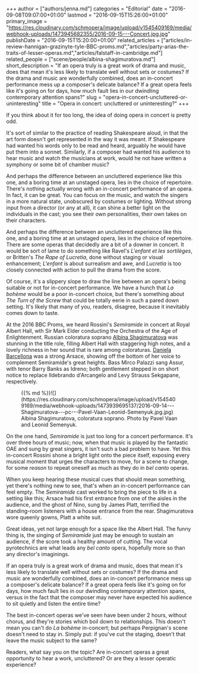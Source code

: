 +++
author = ["authors/jenna.md"]
categories = "Editorial"
date = "2016-09-08T09:07:00+01:00"
lastmod = "2016-09-15T15:26:00+01:00"
primary_image = "https://res.cloudinary.com/schmopera/image/upload/v1545409169/media/webhook-uploads/1473945682355/2016-09-15---Concert.jpg.jpg"
publishDate = "2016-09-15T15:20:00+01:00"
related_articles = ["articles/in-review-hannigan-grazinyte-tyle-BBC-proms.md","articles/party-arias-the-traits-of-lesser-operas.md","articles/falstaff-in-cambridge.md"]
related_people = ["scene/people/albina-shagimuratova.md"]
short_description = "If an opera truly is a great work of drama and music, does that mean it&#039;s less likely to translate well without sets or costumes? If the drama and music are wonderfully combined, does an in-concert performance mess up a composer&#039;s delicate balance? If a great opera feels like it&#039;s going on for days, how much fault lies in our dwindling contemporary attention spans?"
slug = "opera-in-concert-uncluttered-or-uninteresting"
title = "Opera in concert: uncluttered or uninteresting?"
+++

If you think about it for too long, the idea of doing opera in concert is pretty odd.

It's sort of similar to the practice of reading Shakespeare aloud, in that the art form doesn't get represented in the way it was meant. If Shakespeare had wanted his words only to be read and heard, arguably he would have put them into a sonnet. Similarly, if a composer had wanted his audience to hear music and watch the musicians at work, would he not have written a symphony or some bit of chamber music?

And perhaps the difference between an uncluttered experience like this one, and a boring time at an unstaged opera, lies in the choice of repertoire. There's nothing actually wrong with an in-concert performance of an opera. In fact, it can be great. You can focus on the music, and watch the singers in a more natural state, unobscured by costumes or lighting. Without strong input from a director (or any at all), it can shine a better light on the individuals in the cast; you see their own personalities, their own takes on their characters.

And perhaps the difference between an uncluttered experience like this one, and a boring time at an unstaged opera, lies in the choice of repertoire. There are some operas that decidedly are a bit of a downer in concert. It would be sort of lame to do something like Ravel's *L'enfant et les sortilèges*, or Britten's *The Rape of Lucretia*, done without staging or visual enhancement; *L'enfant* is about surrealism and awe, and *Lucretia* is too closely connected with action to pull the drama from the score.

Of course, it's a slippery slope to draw the line between an opera's being suitable or not for in-concert performance. We have a hunch that *La bohème* would be a poor in-concert choice, but there's something about *The Turn of the Screw* that could be totally eerie in such a pared down setting. It's likely that many of you, readers, disagree, because it inevitably comes down to taste.

At the 2016 BBC Proms, we heard Rossini's *Semiramide* in concert at Royal Albert Hall, wth Sir Mark Elder conducting the Orchestra of the Age of Enlightenment. Russian coloratura soprano [Albina Shagimuratova](/scene/people/albina-shagimuratova/) was stunning in the title role, filling Albert Hall with staggering high notes, and a lovely richness in her sound that is rare among coloraturas. [Daniela Barcellona](/scene/people/daniela-barcellona/) was a strong Arsace, showing off the bottom of her voice to complement Semiramide's great heights. Bass Mirco Palazzi sang Assur, with tenor Barry Banks as Idreno; both gentlement stepped in on short notice to replace Ildebrando d'Arcangelo and Levy Strauss Sekgapane, respectively.

<figure data-type="image">{{% md %}}![](https://res.cloudinary.com/schmopera/image/upload/v1545409169/media/webhook-uploads/1473939695137/2016-09-14---Shagimuratova---pc---Pavel-Vaan-Leonid-Semenyuk.jpg.jpg)<figcaption>Albina Shagimuratova, coloratura soprano. Photo by Pavel Vaan and Leonid Semenyuk.</figcaption>
</figure>

On the one hand, *Semiramide* is just too long for a concert performance. It's over three hours of music; now, when that music is played by the fantastic OAE and sung by great singers, it isn't such a bad problem to have. Yet this in-concert Rossini shone a bright light onto the piece itself, exposing every musical moment that urges the characters to move, for a scene to change, for some *reason* to repeat oneself as much as they do in *bel canto* operas.

When you keep hearing these musical cues that should mean something, yet there's nothing new to see, that's when an in-concert performance can feel empty. The *Semiramide* cast worked to bring the piece to life in a setting like this; Arsace had his first entrance from one of the aisles in the audience, and the ghost of Nino, sung by James Platt, terrified the standing-room listeners with a house entrance from the rear. Shagimuratova wore queenly gowns, Platt a white suit.

Great ideas, yet not large enough for a space like the Albert Hall. The funny thing is, the singing of *Semiramide* just may be enough to sustain an audience, if the score took a healthy amount of cutting. The vocal pyrotechnics are what leads any *bel canto* opera, hopefully more so than any director's imaginings. 

If an opera truly is a great work of drama and music, does that mean it's less likely to translate well without sets or costumes? If the drama and music are wonderfully combined, does an in-concert performance mess up a composer's delicate balance? If a great opera feels like it's going on for days, how much fault lies in our dwindling contemporary attention spans, versus in the fact that the composer may never have expected his audience to sit quietly and listen the entire time?

The best in-concert operas we've seen have been under 2 hours, without chorus, and they're stories which boil down to relationships. This doesn't mean you can't do *La bohème* in-concert; but perhaps Perpignan's scene doesn't need to stay in. Simply put: if you've cut the staging, doesn't that leave the music subject to the same?

Readers, what say you on the topic? Are in-concert operas a great opportunity to hear a work, uncluttered? Or are they a lesser operatic experience?
